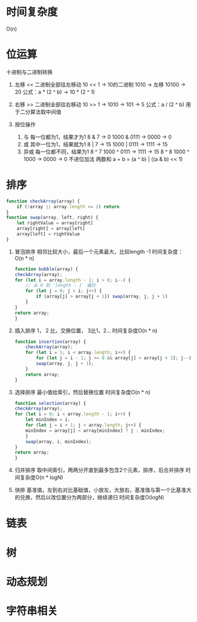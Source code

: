 # 时间复杂度
O(n)

# 位运算
十进制与二进制转换
1. 左移 <<
二进制全部往左移动
    10 << 1
    -> 10的二进制   1010
    -> 左移         10100
    -> 20
公式：a * (2 ^ b) -> 10 * (2 ^ 1)

2. 右移 >>
二进制全部往右移动
    10 >> 1
    -> 1010
    -> 101
    -> 5
公式：a / (2 ^ b)
用于二分算法取中间值

3. 按位操作
    1. 与
        每一位都为1，结果才为1
        8 & 7 -> 0
        1000 & 0111 -> 0000 -> 0
    2. 或
        其中一位为1，结果就为1
        8 | 7 -> 15
        1000 | 0111 -> 1111 -> 15
    3. 异或
        每一位都不同，结果为1
        8 ^ 7
        1000 ^ 0111 -> 1111 -> 15
        8 ^ 8
        1000 ^ 1000 -> 0000 -> 0
        不进位加法
两数和
    a + b = (a ^ b) | ((a & b) << 1)

# 排序
```js
function checkArray(array) {
    if (!array || array.length <= 2) return
}
function swap(array, left, right) {
    let rightValue = array[right]
    array[right] = array[left]
    array[left] = rightValue
}
```
1. 冒泡排序
    相邻比较大小，最后一个元素最大，比较length -1
    时间复杂度： O(n * n)
    ```js
    function bubble(array) {
    checkArray(array);
    for (let i = array.length - 1; i > 0; i--) {
        // 从 0 到 `length - 1` 遍历
        for (let j = 0; j < i; j++) {
            if (array[j] > array[j + 1]) swap(array, j, j + 1)
        }
    }
    return array;
    }
    ```
2. 插入排序
    1， 2 比，交换位置， 3比1，2...
    时间复杂度O(n * n)
    ```js
    function insertion(array) {
        checkArray(array);
        for (let i = 1; i < array.length; i++) {
            for (let j = i - 1; j >= 0 && array[j] > array[j + 1]; j--)
            swap(array, j, j + 1);
        }
        return array;
    }
    ```
3. 选择排序
    最小值给索引，然后替换位置
    时间复杂度O(n * n)
    ```js
    function selection(array) {
    checkArray(array);
    for (let i = 0; i < array.length - 1; i++) {
        let minIndex = i;
        for (let j = i + 1; j < array.length; j++) {
        minIndex = array[j] < array[minIndex] ? j : minIndex;
        }
        swap(array, i, minIndex);
    }
    return array;
    }
    ```
4. 归并排序
    取中间索引，两两分开直到最多包含2个元素，排序，后合并排序
    时间复杂度O(n * logN)

5. 快排
    基准值，左到右对比基础值，小放左，大放右，基准值与第一个比基准大的兑换，然后以改位置分为两部分，继续递归
    时间复杂度O(logN)

# 链表

# 树

# 动态规划

# 字符串相关